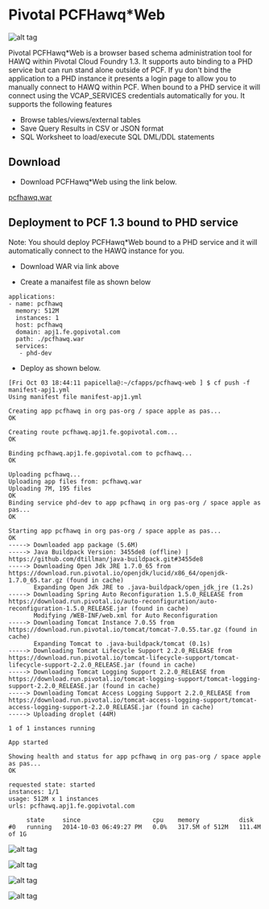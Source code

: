 <h1> Pivotal PCFHawq*Web </h1>

![alt tag](https://dl.dropboxusercontent.com/u/15829935/fe-demos/PCFHawqWeb/images/PCFHawq.png)

Pivotal PCFHawq*Web is a browser based schema administration tool for HAWQ within Pivotal Cloud Foundry 1.3. It supports 
auto binding to a PHD service but can run stand alone outside of PCF. If yu don't bind the application to a PHD instance it 
presents a login page to allow you to manually connect to HAWQ within PCF. When bound to a PHD service it will connect using the
VCAP_SERVICES credentials automatically for you. It supports the following features

<ul>
 <li>Browse tables/views/external tables</li>
 <li>Save Query Results in CSV or JSON format</li>
 <li>SQL Worksheet to load/execute SQL DML/DDL statements</li>
</ul>

<h2>Download</h2>

- Download PCFHawq*Web using the link below. 

<a href="https://dl.dropboxusercontent.com/u/15829935/fe-demos/PCFHawqWeb/pcfhawq.war">pcfhawq.war</a>

<h2>Deployment to PCF 1.3 bound to PHD service</h2>

Note: You should deploy PCFHawq*Web bound to a PHD service and it will automatically connect to the HAWQ instance for you.

- Download WAR via link above

- Create a manaifest file as shown below

```
applications:
- name: pcfhawq
  memory: 512M
  instances: 1
  host: pcfhawq
  domain: apj1.fe.gopivotal.com
  path: ./pcfhawq.war
  services:
   - phd-dev
```

- Deploy as shown below.

```
[Fri Oct 03 18:44:11 papicella@:~/cfapps/pcfhawq-web ] $ cf push -f manifest-apj1.yml
Using manifest file manifest-apj1.yml

Creating app pcfhawq in org pas-org / space apple as pas...
OK

Creating route pcfhawq.apj1.fe.gopivotal.com...
OK

Binding pcfhawq.apj1.fe.gopivotal.com to pcfhawq...
OK

Uploading pcfhawq...
Uploading app files from: pcfhawq.war
Uploading 7M, 195 files
OK
Binding service phd-dev to app pcfhawq in org pas-org / space apple as pas...
OK

Starting app pcfhawq in org pas-org / space apple as pas...
OK
-----> Downloaded app package (5.6M)
-----> Java Buildpack Version: 3455de8 (offline) | https://github.com/dtillman/java-buildpack.git#3455de8
-----> Downloading Open Jdk JRE 1.7.0_65 from https://download.run.pivotal.io/openjdk/lucid/x86_64/openjdk-1.7.0_65.tar.gz (found in cache)
       Expanding Open Jdk JRE to .java-buildpack/open_jdk_jre (1.2s)
-----> Downloading Spring Auto Reconfiguration 1.5.0_RELEASE from https://download.run.pivotal.io/auto-reconfiguration/auto-reconfiguration-1.5.0_RELEASE.jar (found in cache)
       Modifying /WEB-INF/web.xml for Auto Reconfiguration
-----> Downloading Tomcat Instance 7.0.55 from https://download.run.pivotal.io/tomcat/tomcat-7.0.55.tar.gz (found in cache)
       Expanding Tomcat to .java-buildpack/tomcat (0.1s)
-----> Downloading Tomcat Lifecycle Support 2.2.0_RELEASE from https://download.run.pivotal.io/tomcat-lifecycle-support/tomcat-lifecycle-support-2.2.0_RELEASE.jar (found in cache)
-----> Downloading Tomcat Logging Support 2.2.0_RELEASE from https://download.run.pivotal.io/tomcat-logging-support/tomcat-logging-support-2.2.0_RELEASE.jar (found in cache)
-----> Downloading Tomcat Access Logging Support 2.2.0_RELEASE from https://download.run.pivotal.io/tomcat-access-logging-support/tomcat-access-logging-support-2.2.0_RELEASE.jar (found in cache)
-----> Uploading droplet (44M)

1 of 1 instances running

App started

Showing health and status for app pcfhawq in org pas-org / space apple as pas...
OK

requested state: started
instances: 1/1
usage: 512M x 1 instances
urls: pcfhawq.apj1.fe.gopivotal.com

     state     since                    cpu    memory           disk
#0   running   2014-10-03 06:49:27 PM   0.0%   317.5M of 512M   111.4M of 1G
```

![alt tag](https://dl.dropboxusercontent.com/u/15829935/fe-demos/PCFHawqWeb/images/Screen%20Shot%202014-10-03%20at%206.52.54%20pm.png)

![alt tag](https://dl.dropboxusercontent.com/u/15829935/fe-demos/PCFHawqWeb/images/Screen%20Shot%202014-10-03%20at%206.53.18%20pm.png)

![alt tag](https://dl.dropboxusercontent.com/u/15829935/fe-demos/PCFHawqWeb/images/Screen%20Shot%202014-10-03%20at%206.53.42%20pm.png)

![alt tag](https://dl.dropboxusercontent.com/u/15829935/fe-demos/PCFHawqWeb/images/image2.png)